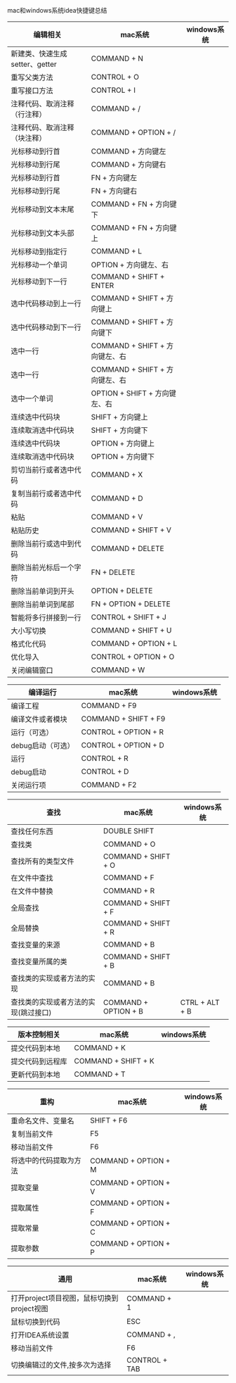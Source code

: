 mac和windows系统idea快捷键总结

|编辑相关|mac系统|windows系统|
|---|---|---
|新建类、快速生成setter、getter|COMMAND + N|
|重写父类方法|CONTROL + O|
|重写接口方法|CONTROL + I|
|注释代码、取消注释（行注释）|COMMAND + /|
|注释代码、取消注释（块注释）|COMMAND + OPTION + /|
|光标移动到行首|COMMAND + 方向键左|
|光标移动到行尾|COMMAND + 方向键右|
|光标移动到行首|FN + 方向键左|
|光标移动到行尾|FN + 方向键右|
|光标移动到文本末尾|COMMAND  + FN + 方向键下|
|光标移动到文本头部|COMMAND  + FN + 方向键上|
|光标移动到指定行|COMMAND + L|
|光标移动一个单词|OPTION + 方向键左、右|
|光标移动到下一行|COMMAND + SHIFT + ENTER|
|选中代码移动到上一行|COMMAND + SHIFT + 方向键上|
|选中代码移动到下一行|COMMAND + SHIFT + 方向键下|
|选中一行|COMMAND + SHIFT + 方向键左、右|
|选中一行|COMMAND + SHIFT + 方向键左、右|
|选中一个单词|OPTION + SHIFT + 方向键左、右|
|连续选中代码块|SHIFT + 方向键上|
|连续取消选中代码块|SHIFT + 方向键下|
|连续选中代码块|OPTION + 方向键上|
|连续取消选中代码块|OPTION + 方向键下|
|剪切当前行或者选中代码|COMMAND + X|
|复制当前行或者选中代码|COMMAND + D|
|粘贴|COMMAND + V|
|粘贴历史|COMMAND + SHIFT + V|
|删除当前行或选中到代码|COMMAND + DELETE|
|删除当前光标后一个字符|FN + DELETE|
|删除当前单词到开头|OPTION + DELETE|
|删除当前单词到尾部|FN + OPTION + DELETE|
|智能将多行拼接到一行|CONTROL + SHIFT + J|
|大小写切换|COMMAND + SHIFT + U|
|格式化代码|COMMAND + OPTION + L|
|优化导入|CONTROL + OPTION + O|
|关闭编辑窗口|COMMAND + W|

|编译运行|mac系统|windows系统|
|---|---|---
|编译工程|COMMAND + F9|
|编译文件或者模块|COMMAND + SHIFT + F9|
|运行（可选）|CONTROL + OPTION + R|
|debug启动（可选）|CONTROL + OPTION + D|
|运行|CONTROL + R|
|debug启动|CONTROL + D|
|关闭运行项|COMMAND + F2|

|查找|mac系统|windows系统|
|---|---|---
|查找任何东西|DOUBLE SHIFT|
|查找类|COMMAND + O|
|查找所有的类型文件|COMMAND + SHIFT + O|
|在文件中查找|COMMAND + F|
|在文件中替换|COMMAND + R|
|全局查找|COMMAND + SHIFT + F|
|全局替换|COMMAND + SHIFT + R|
|查找变量的来源 |COMMAND + B| 
|查找变量所属的类|COMMAND + SHIFT + B|
|查找类的实现或者方法的实现|COMMAND + B|
|查找类的实现或者方法的实现(跳过接口)|COMMAND + OPTION + B|CTRL + ALT + B

|版本控制相关|mac系统|windows系统|
|---|---|---
|提交代码到本地|COMMAND + K|
|提交代码到远程库|COMMAND + SHIFT + K|
|更新代码到本地|COMMAND + T|

|重构|mac系统|windows系统|
|---|---|---
|重命名文件、变量名|SHIFT + F6|
|复制当前文件|F5|
|移动当前文件|F6|
|将选中的代码提取为方法|COMMAND + OPTION + M|
|提取变量|COMMAND + OPTION + V|
|提取属性|COMMAND + OPTION + F|
|提取常量|COMMAND + OPTION + C|
|提取参数|COMMAND + OPTION + P|

|通用|mac系统|windows系统|
|---|---|---
|打开project项目视图，鼠标切换到project视图|COMMAND + 1|
|鼠标切换到代码|ESC|
|打开IDEA系统设置|COMMAND + ,|
|移动当前文件|F6|
|切换编辑过的文件,按多次为选择|CONTROL + TAB |

